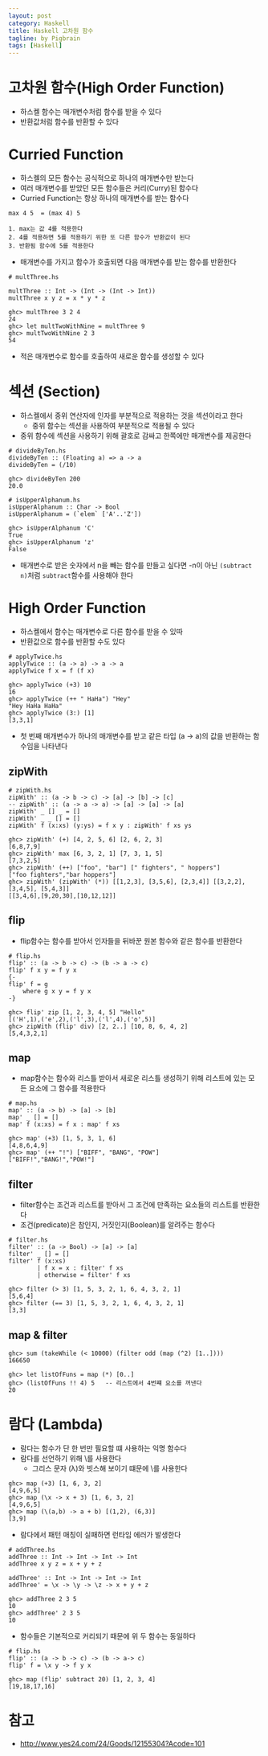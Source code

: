 ```yaml
---
layout: post
category: Haskell
title: Haskell 고차원 함수    
tagline: by Pigbrain
tags: [Haskell]
---
```


<!--more-->


# 고차원 함수(High Order Function)  
* 하스켈 함수는 매개변수처럼 함수를 받을 수 있다  
* 반환값처럼 함수를 반환할 수 있다  
  
# Curried Function  
* 하스켈의 모든 함수는 공식적으로 하나의 매개변수만 받는다  
* 여러 매개변수를 받았던 모든 함수들은 커리(Curry)된 함수다  
* Curried Function는 항상 하나의 매개변수를 받는 함수다  
  
```
max 4 5  = (max 4) 5 

1. max는 값 4를 적용한다  
2. 4를 적용하면 5를 적용하기 위한 또 다른 함수가 반환값이 된다  
3. 반환됨 함수에 5를 적용한다  
```  

* 매개변수를 가지고 함수가 호출되면 다음 매개변수를 받는 함수를 반환한다  
    
```
# multThree.hs 

multThree :: Int -> (Int -> (Int -> Int))
multThree x y z = x * y * z

ghc> multThree 3 2 4
24
ghc> let multTwoWithNine = multThree 9
ghc> multTwoWithNine 2 3
54
```  
* 적은 매개변수로 함수를 호출하여 새로운 함수를 생성할 수 있다  
  
# 섹션 (Section)  
* 하스켈에서 중위 연산자에 인자를 부분적으로 적용하는 것을 섹션이라고 한다  
	* 중위 함수는 섹션을 사용하여 부분적으로 적용될 수 있다  
* 중위 함수에 섹션을 사용하기 위해 괄호로 감싸고 한쪽에만 매개변수를 제공한다  
  
```
# divideByTen.hs  
divideByTen :: (Floating a) => a -> a
divideByTen = (/10)
  
ghc> divideByTen 200
20.0

# isUpperAlphanum.hs
isUpperAlphanum :: Char -> Bool
isUpperAlphanum = (`elem` ['A'..'Z'])

ghc> isUpperAlphanum 'C'
True
ghc> isUpperAlphanum 'z'
False
```  
  
* 매개변수로 받은 숫자에서 n을 빼는 함수를 만들고 싶다면 -n이 아닌  `(subtract n)`처럼 `subtract`함수를 사용해야 한다   
  
# High Order Function  
* 하스켈에서 함수는 매개변수로 다른 함수를 받을 수 있따  
* 반환값으로 함수를 반환할 수도 있다  
  
```
# applyTwice.hs  
applyTwice :: (a -> a) -> a -> a
applyTwice f x = f (f x)

ghc> applyTwice (+3) 10
16
ghc> applyTwice (++ " HaHa") "Hey"
"Hey HaHa HaHa"
ghc> applyTwice (3:) [1]
[3,3,1]
```  
* 첫 번째 매개변수가 하나의 매개변수를 받고 같은 타입 (a -> a)의 값을 반환하는 함수임을 나타낸다  
  
## zipWith  
  
```
# zipWith.hs
zipWith' :: (a -> b -> c) -> [a] -> [b] -> [c]
-- zipWith' :: (a -> a -> a) -> [a] -> [a] -> [a] 
zipWith' _ [] _ = []
zipWith' _ _ [] = []
zipWith' f (x:xs) (y:ys) = f x y : zipWith' f xs ys
  
ghc> zipWith' (+) [4, 2, 5, 6] [2, 6, 2, 3]
[6,8,7,9]
ghc> zipWith' max [6, 3, 2, 1] [7, 3, 1, 5]
[7,3,2,5]
ghc> zipWith' (++) ["foo", "bar"] [" fighters", " hoppers"]
["foo fighters","bar hoppers"]
ghc> zipWith' (zipWith' (*)) [[1,2,3], [3,5,6], [2,3,4]] [[3,2,2], [3,4,5], [5,4,3]]
[[3,4,6],[9,20,30],[10,12,12]]  
```  
  
  
## flip  
* flip함수는 함수를 받아서 인자들을 뒤바꾼 원본 함수와 같은 함수를 반환한다   

```
# flip.hs  
flip' :: (a -> b -> c) -> (b -> a -> c)
flip' f x y = f y x
{-
flip' f = g
    where g x y = f y x
-}  

ghc> flip' zip [1, 2, 3, 4, 5] "Hello"
[('H',1),('e',2),('l',3),('l',4),('o',5)]  
ghc> zipWith (flip' div) [2, 2..] [10, 8, 6, 4, 2]
[5,4,3,2,1]
```  
  
## map  
* map함수는 함수와 리스틀 받아서 새로운 리스틀 생성하기 위해 리스트에 있는 모든 요소에 그 함수를 적용한다  
  
```
# map.hs  
map' :: (a -> b) -> [a] -> [b]
map' _ [] = []
map' f (x:xs) = f x : map' f xs

ghc> map' (+3) [1, 5, 3, 1, 6]
[4,8,6,4,9]
ghc> map' (++ "!") ["BIFF", "BANG", "POW"]
["BIFF!","BANG!","POW!"]
```
  
## filter  
* filter함수는 조건과 리스트를 받아서 그 조건에 만족하는 요소들의 리스트를 반환한다  
* 조건(predicate)은 참인지, 거짓인지(Boolean)를 알려주는 함수다  
  
```
# filter.hs  
filter' :: (a -> Bool) -> [a] -> [a]
filter' _ [] = []
filter' f (x:xs)
        | f x = x : filter' f xs
        | otherwise = filter' f xs
  
ghc> filter (> 3) [1, 5, 3, 2, 1, 6, 4, 3, 2, 1]
[5,6,4]
ghc> filter (== 3) [1, 5, 3, 2, 1, 6, 4, 3, 2, 1]
[3,3]
```  
  
## map & filter  
  
```
ghc> sum (takeWhile (< 10000) (filter odd (map (^2) [1..])))
166650

ghc> let listOfFuns = map (*) [0..]
ghc> (listOfFuns !! 4) 5   -- 리스트에서 4번쨰 요소를 꺼낸다 
20
```

# 람다 (Lambda)  
* 람다는 함수가 단 한 번만 필요할 떄 사용하는 익명 함수다    
* 람다를 선언하기 위해 \를 사용한다    
	* 그리스 문자 (λ)와 빗스해 보이기 떄문에 \를 사용한다   
  
```
ghc> map (+3) [1, 6, 3, 2]
[4,9,6,5]
ghc> map (\x -> x + 3) [1, 6, 3, 2]
[4,9,6,5]
ghc> map (\(a,b) -> a + b) [(1,2), (6,3)]
[3,9]
```
  
* 람다에서 패턴 매칭이 실패하면 런타임 에러가 발생한다   

```
# addThree.hs
addThree :: Int -> Int -> Int -> Int
addThree x y z = x + y + z

addThree' :: Int -> Int -> Int -> Int
addThree' = \x -> \y -> \z -> x + y + z

ghc> addThree 2 3 5
10
ghc> addThree' 2 3 5
10
```  
* 함수들은 기본적으로 커리되기 때문에 위 두 함수는 동일하다  
  
```  
# flip.hs 
flip' :: (a -> b -> c) -> (b -> a-> c)
flip' f = \x y -> f y x

ghc> map (flip' subtract 20) [1, 2, 3, 4]
[19,18,17,16]
```   
  

 
  

  
  
  
    
# 참고 
* http://www.yes24.com/24/Goods/12155304?Acode=101  
